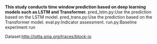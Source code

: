 **This study conducts time window prediction based on deep learning models such as LSTM and Transformer.**
pred_lstm.py:Use the prediction based on the LSTM model.
pred_trans.py:Use the prediction based on the Transformer model.
eval.py:Indicator assessment.
run.py:Baseline experiment run

Dataset:http://iotta.snia.org/traces/block-io
